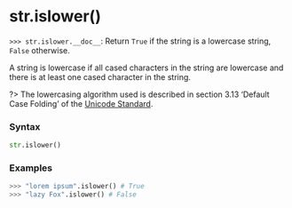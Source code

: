 # str.islower()

`>>> str.islower.__doc__`: Return `True` if the string is a lowercase string, `False` otherwise.

A string is lowercase if all cased characters in the string are lowercase and there is at least one cased character in the string.

?> The lowercasing algorithm used is described in section 3.13 ‘Default Case Folding’ of the [Unicode Standard](https://www.unicode.org/versions/Unicode15.0.0/ch03.pdf).

### Syntax

```python
str.islower()
```

### Examples

```python
>>> "lorem ipsum".islower() # True
>>> "lazy Fox".islower() # False
```
